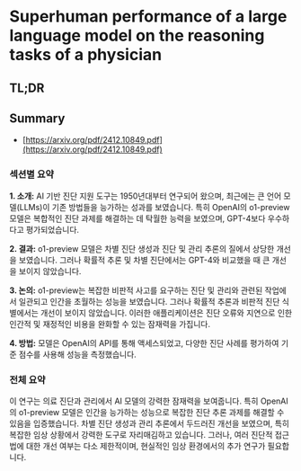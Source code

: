 # Superhuman performance of a large language model on the reasoning tasks of a physician
## TL;DR
## Summary
- [https://arxiv.org/pdf/2412.10849.pdf](https://arxiv.org/pdf/2412.10849.pdf)

### 섹션별 요약

**1. 소개:**
AI 기반 진단 지원 도구는 1950년대부터 연구되어 왔으며, 최근에는 큰 언어 모델(LLMs)이 기존 방법들을 능가하는 성과를 보였습니다. 특히 OpenAI의 o1-preview 모델은 복합적인 진단 과제를 해결하는 데 탁월한 능력을 보였으며, GPT-4보다 우수하다고 평가되었습니다.

**2. 결과:**
o1-preview 모델은 차별 진단 생성과 진단 및 관리 추론의 질에서 상당한 개선을 보였습니다. 그러나 확률적 추론 및 차별 진단에서는 GPT-4와 비교했을 때 큰 개선을 보이지 않았습니다.

**3. 논의:**
o1-preview는 복잡한 비판적 사고를 요구하는 진단 및 관리와 관련된 작업에서 일관되고 인간을 초월하는 성능을 보였습니다. 그러나 확률적 추론과 비판적 진단 식별에서는 개선이 보이지 않았습니다. 이러한 애플리케이션은 진단 오류와 지연으로 인한 인간적 및 재정적인 비용을 완화할 수 있는 잠재력을 가집니다.

**4. 방법:**
모델은 OpenAI의 API를 통해 액세스되었고, 다양한 진단 사례를 평가하여 기준 점수를 사용해 성능을 측정했습니다.

### 전체 요약
이 연구는 의료 진단과 관리에서 AI 모델의 강력한 잠재력을 보여줍니다. 특히 OpenAI의 o1-preview 모델은 인간을 능가하는 성능으로 복잡한 진단 추론 과제를 해결할 수 있음을 입증했습니다. 차별 진단 생성과 관리 추론에서 두드러진 개선을 보였으며, 특히 복잡한 임상 상황에서 강력한 도구로 자리매김하고 있습니다. 그러나, 여러 진단적 접근법에 대한 개선 여부는 다소 제한적이며, 현실적인 임상 환경에서의 추가 연구가 필요합니다.